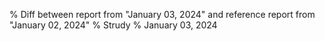 % Diff between report from "January 03, 2024" and reference report from "January 02, 2024"
% Strudy
% January 03, 2024


